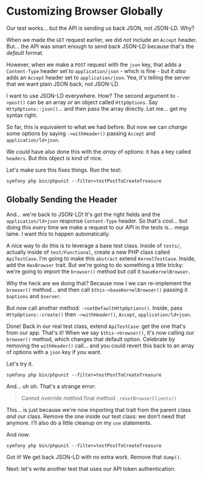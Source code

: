 # Customizing Browser Globally

Our test works... but the API is sending us back JSON, not JSON-LD. Why?

When we made the `GET` request earlier, we did *not* include
an `Accept` header. But... the API was smart enough to send back JSON-LD because
that's the *default* format.

However, when we make a `POST` request with the `json` key, that adds a
`Content-Type` header set to `application/json` - which is fine - but it *also*
adds an `Accept` header set to `application/json`. Yea, it's telling the server
that we want plain JSON back, not JSON-LD.

I want to use JSON-LD everywhere. How? The second argument to `->post()` can
be an array *or* an object called `HttpOptions`. Say `HttpOptions::json()`... and
then pass the array directly. Let me... get my syntax right.

So far, this is equivalent to what we had before. But now we can *change* some
options by saying `->withHeader()` passing `Accept` and `application/ld+json`.

We *could* have also done this with the *array* of options: it has a key called
`headers`. But this object is kind of nice.

Let's make sure this fixes things. Run the test:

```terminal-silent
symfony php bin/phpunit --filter=testPostToCreateTreasure
```

## Globally Sending the Header

And... we're back to JSON-LD! It's got the right fields and the `application/ld+json`
response `Content-Type` header. So that's cool... but doing this *every* time we
make a request to our API in the tests is... mega lame. I want this to happen
automatically.

A nice way to do this is to leverage a base test class. Inside of `tests/`, actually
inside of `test/Functional`, create a new PHP class called `ApiTestCase`. I'm going
to make this `abstract` extend `KernelTestCase`. Inside, add the `HasBrowser` trait.
But we're going to do something a little tricky: we're going to import the `browser()`
method but *call* it `baseKernelBrowser`.

Why the heck are we doing that? Because now I we can re-implement the `browser()`
method... and then call `$this->baseKernelBrowser()` passing it `$options` and
`$server`.

But *now* call another method: `->setDefaultHttpOptions()`. Inside, pass
`HttpOptions::create()` then `->withHeader()`, `Accept`, `application/ld+json`.

Done! Back in our real test class, extend `ApiTestCase`: get the one that's
from our app. That's it! When we say `$this->browser()`, it's now calling *our*
`browser()` method, which changes that default option. Celebrate by removing
the `withHeader()` call... and you could revert this back to an array of options
with a `json` key if you want.

Let's try it.

```terminal-silent
symfony php bin/phpunit --filter=testPostToCreateTreasure
```

And... uh oh. That's a strange error:

> Cannot override method final method `_resetBrowserClients()`

This... is just because we're now importing that trait from the parent class *and*
our class. Remove the one inside our test class: we don't need that anymore. I'll
also do a little cleanup on my `use` statements.

And now:

```terminal-silent
symfony php bin/phpunit --filter=testPostToCreateTreasure
```

Got it! We get back JSON-LD with no extra work. Remove that `dump()`.

Next: let's write another test that uses our API token authentication.
